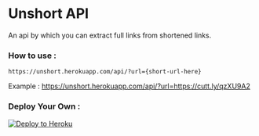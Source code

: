 # Unshort API
An api by which you can extract full links from shortened links.  
  
### How to use : 
```
https://unshort.herokuapp.com/api/?url={short-url-here}
```
Example : https://unshort.herokuapp.com/api/?url=https://cutt.ly/qzXU9A2  

### Deploy Your Own :  
<p align="left"><a href="https://heroku.com/deploy?template=https://github.com/AffanTheBest/unshort-api"> <img src="https://www.herokucdn.com/deploy/button.svg" alt="Deploy to Heroku" /></a></p>
